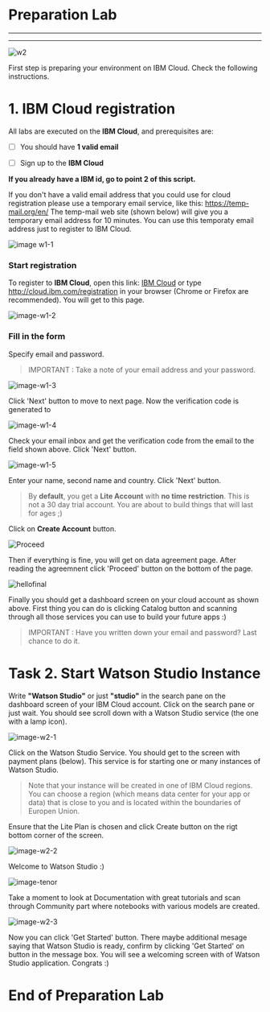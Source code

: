 

# Preparation Lab
---

-----------------------------------------
![w2](../images/w2.png)
&nbsp;
&nbsp;
&nbsp;

First step is preparing your environment on IBM Cloud. Check the following instructions.
&nbsp;
&nbsp;

# 1. IBM Cloud registration

All labs are executed on the **IBM Cloud**, and prerequisites are:

- [ ] You should have **1 valid email** 

- [ ] Sign up to the **IBM Cloud** 


**If you already have a IBM id, go to point 2 of this script.**

If you don't have a valid email address that you could use for cloud registration please use a temporary email service, like this: https://temp-mail.org/en/
The temp-mail web site (shown below) will give you a temporary email address for 10 minutes. You can use this temporaty email address just to register to IBM Cloud. 


![image w1-1](../images/w1-1.png)


### Start registration
To register to **IBM Cloud**, open this link: [IBM Cloud](cloud.ibm.com/registration) or type http://cloud.ibm.com/registration in your browser (Chrome or Firefox are recommended). You will get to this page.


![image-w1-2](../images/w1-2.png)

### Fill in the form
Specify email and password.

> IMPORTANT : Take a note of your email address and your password.

![image-w1-3](../images/w1-3.png)

Click 'Next' button to move to next page. Now the verification code is generated to 

![image-w1-4](../images/w1-4.png)

Check your email inbox and get the verification code from the email to the field shown above. Click 'Next' button.

![image-w1-5](../images/w1-5.png)

Enter your name, second name and country. Click 'Next' button.


> By **default**, you get a **Lite Account** with **no time restriction**. This is not a 30 day trial account. You are about to build things that will last for ages ;)  

Click on **Create Account** button.

![Proceed](/../images/w1-6.png)


Then if everything is fine, you will get on data agreement page. After reading the agreemnent click 'Proceed' button on the bottom of the page.


![hellofinal](/../images/w1-7.png)

Finally you should get a dashboard screen on your cloud account as shown above. First thing you can do is clicking Catalog button and scanning through all those services you can use to build your future apps :) 


> IMPORTANT : Have you written down your email and password? Last chance to do it.


# Task 2. Start Watson Studio Instance

Write **"Watson Studio"** or just **"studio"** in the search pane on the dashboard screen of your IBM Cloud account. Click on the search pane or just wait. You should see scroll down with a Watson Studio service (the one with a lamp icon).


![image-w2-1](../images/w2-1.png)


Click on the Watson Studio Service. You should get to the screen with payment plans (below). This service is for starting one or many instances of Watson Studio. 


> Note that your instance will be created in one of IBM Cloud regions. You can choose a region (which means data center for your app or data) that is close to you and is located within the boundaries of Europen Union. 


Ensure that the Lite Plan is chosen and click Create button on the rigt bottom corner of the screen. 



![image-w2-2](../images/w2-2.png)


Welcome to Watson Studio :)


![image-tenor](../images/tenor.gif)

Take a moment to look at Documentation with great tutorials and scan through Community part where notebooks with various models are created.


![image-w2-3](../images/w2-3.png)

Now you can click 'Get Started' button. 
There maybe additional mesage saying that Watson Studio is ready, confirm by clicking 'Get Started' on button in the message box. 
You will see a welcoming screen with of Watson Studio application. 
Congrats :)


# End of Preparation Lab